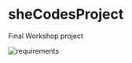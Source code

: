 
# sheCodesProject

Final Workshop project 

![requirements](https://i.gyazo.com/748bf24663cc8b440025d36e09ec88b2.png)

